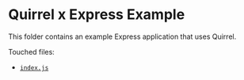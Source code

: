 # Quirrel x Express Example

This folder contains an example Express application that uses Quirrel.

Touched files:

- [`index.js`](./index.js)
